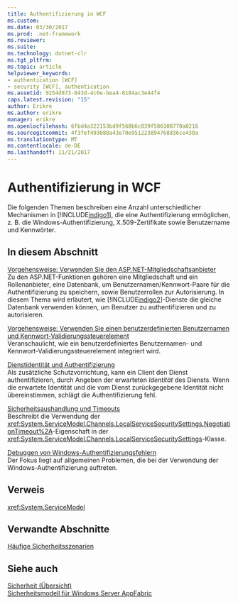 ```yaml
---
title: Authentifizierung in WCF
ms.custom: 
ms.date: 03/30/2017
ms.prod: .net-framework
ms.reviewer: 
ms.suite: 
ms.technology: dotnet-clr
ms.tgt_pltfrm: 
ms.topic: article
helpviewer_keywords:
- authentication [WCF]
- security [WCF], authentication
ms.assetid: 9254d873-843d-4c6e-bea4-8184ac3e44f4
caps.latest.revision: "15"
author: Erikre
ms.author: erikre
manager: erikre
ms.openlocfilehash: 6fbd4a322153bd9f560b6c039f586100770a0216
ms.sourcegitcommit: 4f3fef493080a43e70e951223894768d36ce430a
ms.translationtype: MT
ms.contentlocale: de-DE
ms.lasthandoff: 11/21/2017
---
```

# <a name="authentication-in-wcf"></a>Authentifizierung in WCF
Die folgenden Themen beschreiben eine Anzahl unterschiedlicher Mechanismen in [!INCLUDE[indigo1](../../../../includes/indigo1-md.md)], die eine Authentifizierung ermöglichen, z. B. die Windows-Authentifizierung, X.509-Zertifikate sowie Benutzername und Kennwörter.  
  
## <a name="in-this-section"></a>In diesem Abschnitt  
 [Vorgehensweise: Verwenden Sie den ASP.NET-Mitgliedschaftsanbieter](../../../../docs/framework/wcf/feature-details/how-to-use-the-aspnet-membership-provider.md)  
 Zu den ASP.NET-Funktionen gehören eine Mitgliedschaft und ein Rollenanbieter, eine Datenbank, um Benutzernamen/Kennwort-Paare für die Authentifizierung zu speichern, sowie Benutzerrollen zur Autorisierung. In diesem Thema wird erläutert, wie [!INCLUDE[indigo2](../../../../includes/indigo2-md.md)]-Dienste die gleiche Datenbank verwenden können, um Benutzer zu authentifizieren und zu autorisieren.  
  
 [Vorgehensweise: Verwenden Sie einen benutzerdefinierten Benutzernamen und Kennwort-Validierungssteuerelement](../../../../docs/framework/wcf/feature-details/how-to-use-a-custom-user-name-and-password-validator.md)  
 Veranschaulicht, wie ein benutzerdefiniertes Benutzernamen- und Kennwort-Validierungssteuerelement integriert wird.  
  
 [Dienstidentität und Authentifizierung](../../../../docs/framework/wcf/feature-details/service-identity-and-authentication.md)  
 Als zusätzliche Schutzvorrichtung, kann ein Client den Dienst authentifizieren, durch Angeben der erwarteten *Identität* des Diensts. Wenn die erwartete Identität und die vom Dienst zurückgegebene Identität nicht übereinstimmen, schlägt die Authentifizierung fehl.  
  
 [Sicherheitsaushandlung und Timeouts](../../../../docs/framework/wcf/feature-details/security-negotiation-and-timeouts.md)  
 Beschreibt die Verwendung der <xref:System.ServiceModel.Channels.LocalServiceSecuritySettings.NegotiationTimeout%2A>-Eigenschaft in der <xref:System.ServiceModel.Channels.LocalServiceSecuritySettings>-Klasse.  
  
 [Debuggen von Windows-Authentifizierungsfehlern](../../../../docs/framework/wcf/feature-details/debugging-windows-authentication-errors.md)  
 Der Fokus liegt auf allgemeinen Problemen, die bei der Verwendung der Windows-Authentifizierung auftreten.  
  
## <a name="reference"></a>Verweis  
 <xref:System.ServiceModel>  
  
## <a name="related-sections"></a>Verwandte Abschnitte  
 [Häufige Sicherheitsszenarien](../../../../docs/framework/wcf/feature-details/common-security-scenarios.md)  
  
## <a name="see-also"></a>Siehe auch  
 [Sicherheit (Übersicht)](../../../../docs/framework/wcf/feature-details/security-overview.md)  
 [Sicherheitsmodell für Windows Server AppFabric](http://go.microsoft.com/fwlink/?LinkID=201279&clcid=0x409)
